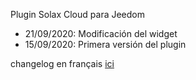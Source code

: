 Plugin Solax Cloud para Jeedom

* 21/09/2020: Modificación del widget
* 15/09/2020: Primera versión del plugin

changelog en français [ici](https://phroc.github.io/Jeedom_Solaxcloud/fr_FR/changelog)
